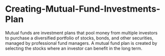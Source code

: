 # Creating-Mutual-Fund-Investments-Plan
Mutual funds are investment plans that pool money from multiple investors to purchase a diversified portfolio of stocks, bonds, and other securities, managed by professional fund managers. A mutual fund plan is created by selecting the stocks where an investor can benefit in the long term.
